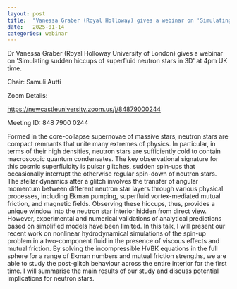 ```yaml
---
layout: post
title:  "Vanessa Graber (Royal Holloway) gives a webinar on 'Simulating sudden hiccups of superfluid neutron stars in 3D' (4pm UK time)"
date:   2025-01-14
categories: webinar
---
```

Dr Vanessa Graber (Royal Holloway University of London) gives a webinar on 'Simulating sudden hiccups of superfluid neutron stars in 3D' at 4pm UK time.

Chair: Samuli Autti

Zoom Details:

https://newcastleuniversity.zoom.us/j/84879000244

Meeting ID: 848 7900 0244

Formed in the core-collapse supernovae of massive stars, neutron stars are compact remnants that unite many extremes of physics. In particular, in terms of their high densities, neutron stars are sufficiently cold to contain macroscopic quantum condensates. The key observational signature for this cosmic superfluidity is pulsar glitches, sudden spin-ups that occasionally interrupt the otherwise regular spin-down of neutron stars. The stellar dynamics after a glitch involves the transfer of angular momentum between different neutron star layers through various physical processes, including Ekman pumping, superfluid vortex-mediated mutual friction, and magnetic fields. Observing these hiccups, thus, provides a unique window into the neutron star interior hidden from direct view. However, experimental and numerical validations of analytical predictions based on simplified models have been limited. In this talk, I will present our recent work on nonlinear hydrodynamical simulations of the spin-up problem in a two-component fluid in the presence of viscous effects and mutual friction. By solving the incompressible HVBK equations in the full sphere for a range of Ekman numbers and mutual friction strengths, we are able to study the post-glitch behaviour across the entire interior for the first time. I will summarise the main results of our study and discuss potential implications for neutron stars.






